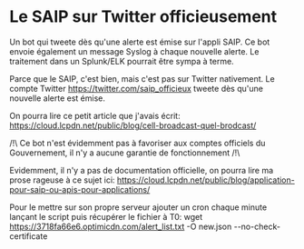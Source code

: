 # Le SAIP sur Twitter officieusement
Un bot qui tweete dès qu'une alerte est émise sur l'appli SAIP.
Ce bot envoie également un message Syslog à chaque nouvelle alerte. Le traitement dans un Splunk/ELK pourrait être sympa à terme.

Parce que le SAIP, c'est bien, mais c'est pas sur Twitter nativement. Le compte Twitter https://twitter.com/saip_officieux tweete dès qu'une nouvelle alerte est émise.

On pourra lire ce petit article que j'avais écrit: https://cloud.lcpdn.net/public/blog/cell-broadcast-quel-brodcast/ 

/!\ Ce bot n'est évidemment pas à favoriser aux comptes officiels du Gouvernement, il n'y a aucune garantie de fonctionnement /!\

Evidemment, il n'y a pas de documentation officielle, on pourra lire ma prose rageuse à ce sujet ici: https://cloud.lcpdn.net/public/blog/application-pour-saip-ou-apis-pour-applications/ 

Pour le mettre sur son propre serveur ajouter un cron chaque minute lançant le script puis récupérer le fichier à T0:
wget https://3718fa66e6.optimicdn.com/alert_list.txt -O new.json --no-check-certificate


